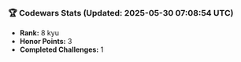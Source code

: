 ### 🏆 Codewars Stats (Updated: 2025-05-30 07:08:54 UTC)

- **Rank:** 8 kyu
- **Honor Points:** 3
- **Completed Challenges:** 1
